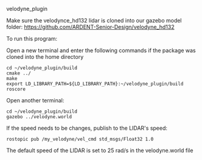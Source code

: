 velodyne_plugin

Make sure the velodynce_hd132 lidar is cloned into our gazebo model folder: https://github.com/ARDENT-Senior-Design/velodyne_hd132

To run this program:

Open a new terminal and enter the following commands if the package was cloned into the home directory

```
cd ~/velodyne_plugin/build
cmake ../
make
export LD_LIBRARY_PATH=${LD_LIBRARY_PATH}:~/velodyne_plugin/build
roscore
```

Open another terminal:

```
cd ~/velodyne_plugin/build
gazebo ../velodyne.world
```

If the speed needs to be changes, publish to the LIDAR's speed:

```
rostopic pub /my_velodyne/vel_cmd std_msgs/Float32 1.0
```

The default speed of the LIDAR is set to 25 rad/s in the velodyne.world file
